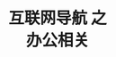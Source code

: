 ---
type: nav #固定值nav(生成导航页)
title: 互联网导航 之 <br> 办公相关 #留空则使用网站标题
search: #搜索栏
  enable: true #true显示，false不显示
edit: #在线编辑
  enable: false #true显示，false:不显示
  url: https://github.com/san-ren/WWW_NAV/blob/main/content/sub1.md

data: #以下为导航链接内容

- taxonomy: 办公相关
  icon: fa-palette
  list: 
    - term: 小
      links:
        - title: Geek
          logo: 
          url: https://geekuninstaller.com/
          description: 免费版，单文件,软件卸载
        - title: HiBit Uninstaller
          logo:
          url: https://www.hibitsoft.ir/
          description: 免费，单文件,软件卸载,支持中文
        - title: RevokeMsgPatcher
          logo: 
          url: https://github.com/huiyadanli/RevokeMsgPatcher
          description: 微信/QQ/TIM防撤回补丁
        - title: CleanMyWechat
          logo: 
          url: https://github.com/blackboxo/CleanMyWechat
          description: 4k star，自动删除PC微信缓存数据
        - title: WePush
          logo: 
          url: https://rememberber.github.io/WePush/
          description: 3.9k star,批量推送，支持：模板消息-公众号、模板消息-小程序、微信客服消息、微信企业号/企业微信消息、阿里云短信、阿里大于模板短信 、腾讯云短信、云片网短信、E-Mail、HTTP请求、钉钉、华为云短信、百度云短信、又拍云短信、七牛云短信
        - title: 水豚鼠标助手
          logo: 
          url: https://shuitunapp.com/
          description: 屏幕演示工具,鼠标换肤 | 屏幕画笔 | 放大镜 | 聚光灯 | 屏幕放大 | 倒计时
        - title: 
          logo: 
          url: 
          description: 
        - title: 
          logo: 
          url: 
          description: 
        - title: MemReduct
          logo: 
          url: https://www.henrypp.org/product/memreduct
          description: 开源，内存清理
        - title: dupeGuru
          logo: 
          url: https://dupeguru.voltaicideas.net/
          description: 重复文件查找
        - title: 菲菲更名宝贝
          logo: 
          url: http://www.ffhome.com/works/1406.html
          description: 
        - title: zTasker
          logo: 
          url: http://www.everauto.net/cn/index.html
          description: 设定任务自动执行
        - title: ShutterPro
          logo: 
          url: http://www.den4b.com/wiki/Shutter
          description: 定时执行工具，功能繁多
        - title: 彩虹工具箱
          logo: 
          url: https://rainbowbyte.com/app/rainbowtoolbox.html
          description: 乱七八糟工具集
        - title: 万彩办公大师OfficeBox
          logo: 
          url: http://www.wofficebox.com/
          description: 绿色版、全套离线包
        - title: Sandboxie
          logo: 
          url: https://github.com/sandboxie-plus/Sandboxie
          description: 开源

    - term: 翻译
      links:
        - title: CrowTranslate
          logo: 
          url: https://github.com/crow-translate/crow-translate
          description: 开源，翻译，可调用Google,YandexandBingtranslateAPI
        - title: 团子翻译器
          logo: 
          url: https://github.com/PantsuDango/Dango-Translator/releases/tag/Ver3.4
          description: 全局翻译
        - title: CopyTranslator
          logo: 
          url: https://copytranslator.github.io/
          description: 翻译工具
  
    - term: OCR
      links:
        - title: 天若OCR
          logo: 
          url: http://tianruoocr.cn/
          description: 
        - title: 妙手OCR
          logo: 
          url: https://www.52pojie.cn/thread-1164883-1-1.html
          description: 
        - title: PaddleOCR
          logo: 
          url: https://github.com/PaddlePaddle/PaddleOCR
          description: 
        - title: 
          logo: 
          url: 
          description: 

    - term: PDF
      links:
        - title: SumatraPDF
          logo: 
          url: https://www.sumatrapdfreader.org
          description: pdf阅读器，开源，支持PDF、epub、mobi、SPS,DjVu,CHM,CBZ和CBR格式
        - title: PDFgear
          logo: 
          url: https://www.pdfgear.com/zh/
          description: WPS平替，阅读、编辑、转换、合并和跨设备签署PDF文件，且无需注册。
        - title: pdfarranger
          logo: 
          url: https://github.com/pdfarranger/pdfarranger
          description: 2.9k star,合并或拆分 PDF 文档，并使用交互式和直观的图形界面旋转、裁剪和重新排列页面
        - title: 
          logo: 
          url: 
          description: 
        - title: PDFsamBasic
          logo: 
          url: https://pdfsam.org/
          description: 开源，合并、拆分、提取页面、旋转和混合PDF文件
        - title: uPDF
          logo: 
          url: https://www.52pojie.cn/forum.php?mod=viewthread&tid=1082693
          description: 吾爱破解出品，PDF编辑，小工具
        - title: PDF24
          logo: 
          url: https://zh.pdf24.org/
          description: PDF的24个功能
        - title: PDFShaperFree
          logo: 
          url: https://www.pdfshaper.com/
          description: 
        - title: PDFPatcher
          logo: 
          url: https://www.cnblogs.com/pdfpatcher/
          description: 多功能PDF工具箱，“0.6.2版可能是PDF补丁丁的最后一版。它在未来将不再更新。”免安装，解压即用
        - title: XoDoPDFReader
          logo: 
          url: https://www.xodo.com/#
          description: 全平台
        - title: doPDF
          logo: 
          url: http://www.dopdf.com/
          description: PDF打印机,虚拟PDF打印机驱动程序,将任何类型的可打印文档转换为PDF文件,免费
        - title: iSkysoftPDFEditor
          logo: 
          url: 付费，界面友好
          description: 
        - title: SolidConverterPDF
          logo: 
          url: https://www.soliddocuments.com/zh/
          description: 付费，名称：SolidConverterPDFv9电子邮件：Solid@Converterv9@ukr.net机构名称：SolidConverterv9解锁密码：KFMK
        - title: 悦书PDF阅读器
          logo: 
          url: http://www.yueshupdf.com/
          description: PDF转换，注释
        - title: 福昕PDF编辑器个人版
          logo: 
          url: http://editor.foxitsoftware.cn/
          description: 专业，号称“永久免费试用”；试用版在可编辑的第一页添加全局水印，二次编辑在第二页添加水印，依此类推。
        - title: Okular
          logo: 
          url: https://okular.kde.org/zh-cn/
          description: Okular 是一款功能丰富、轻巧快速的跨平台文档阅读器。您可以使用它来阅读 PDF 文档、漫画电子书、Epub 电子书，浏览图像，显示标记语言文档等。

    - term: Office
      links:
        - title: OfficeToolPlus
          logo: 
          url: https://otp.landian.vip/zh-cn/
          description: Office安装、激活、管理
        - title: mocreak
          logo: 
          url: https://www.mocreak.com/
          description: 6.7k star,一键自动化、无人值守下载、安装、部署 Office 的利器
        - title: Microsoft Activation Scripts (MAS)
          logo: 
          url: https://github.com/massgravel/Microsoft-Activation-Scripts?tab=readme-ov-file
          description: 67.4k star,windows和office激活
        - title: KMS_VL_ALL_AIO
          logo: 
          url: https://github.com/abbodi1406/KMS_VL_ALL_AIO
          description: 7.6k star,智能激活脚本
        - title: 
          logo: 
          url: 
          description: 
        - title: MSDN
          logo: 
          url: https://msdn.itellyou.cn/
          description: Office2019、win10镜像下载，http://www.msdn3.com/
        - title: ITELLYOU
          logo: 
          url: https://next.itellyou.cn/
          description: 镜像下载
        - title: Office2013-2019C2RInstall
          logo: 
          url: https://www.nsaneforums.com/topic/332794-office-2013-2019-c2r-install-install-lite-654/
          description: 2024.3发现官网失效
        - title: FreeOffice
          logo: 
          url: https://www.freeoffice.com/zh/
          description: 号称是Microsoft Office 的最佳免费替代品,邮箱注册发送序列号

    - term: office插件
      links:
        - title: Office Tab
          logo: 
          url: https://zh-cn.extendoffice.com/
          description: 付费，为Office提供标签
        - title: 不坑盒子
          logo: 
          url: https://www.44886.com/thread-95066.htm
          description: 一款免费的支持Word、Excel、PPT、WPS三件套的全能Office插件
        - title: OneKeyTools
          logo: 
          url: http://oktools.xyz/index.html
          description: 开源PPT插件，支持Microsoft、WPS、永中版office
        - title: 小恐龙公文排版助手
          logo: 
          url: https://gw.xkonglong.com/#/
          description: word插件
        - title: 方方格子
          logo: 
          url: http://www.ffcell.com/
          description: excel插件
        - title: excel易用宝
          logo: 
          url: https://yyb.excelhome.net/
          description: 由ExcelHome开发，永久免费
        - title: Excel必备工具箱（免费版）
          logo: 
          url: http://www.ahzll.top/
          description: 
        - title: Excel精灵
          logo: 
          url: http://www.excelbbx.net/
          description: 似乎有次数限制？Word精灵、PPT精灵、Office精灵三合一
        - title: 英豪工具箱
          logo: 
          url: http://addins.cn/yhtools/
          description: 第三方的Microsoft PowerPoint插件，2020停更
        - title: easychart
          logo: 
          url: https://github.com/EasyChart/Excel-Chart-Plugin-EasyCharts
          description: 2023更新readme，插件2018停更
        - title: 
          logo: 
          url: 
          description: 

    - term: 文件管理
      links:
        - title: anytxt
          logo: 
          url: https://anytxt.net/
          description: 文件内容搜索，支持文档、图片、pdf等所有常见格式  
        - title: Everything
          logo: 
          url: https://www.voidtools.com/zh-cn/
          description: 便携版
        - title: SpaceSniffer
          logo: 
          url: http://www.uderzo.it/main_products/space_sniffer/
          description: 空间嗅探
        - title: Listary
          logo: 
          url: https://www.listarypro.com/
          description: 搜索工具
        - title: DropIt
          logo: 
          url: http://www.dropitproject.com/
          description: 自定义文件分类
        - title: TablacusExplorer
          logo: 
          url: https://tablacus.github.io/explorer_en.html
          description: 文件管理器
        - title: DeskGo（桌面整理）
          logo: 
          url: https://guanjia.qq.com/product/zmzl/
          description: 腾讯电脑管家桌面整理
        - title: Coodesker（酷呆桌面）
          logo: 
          url: https://www.coodesker.com
          description: 
        - title: Q-dir
          logo: 
          url: https://www.softwareok.eu/
          description: 文件管理器，默认四个小窗口组成一个大窗口
        - title: Advanced Renamer
          logo: 
          url: https://www.advancedrenamer.com/
          description: 文件批量重命名
        - title: ReNamer
          logo: 
          url: https://pmzeroskyline.github.io/FreeApps/
          description: 文件批量重命名

    - term: 局域网传输
      links:
        - title: 闪电藤
          logo: 
          url: https://lightningvine.zishu.life/
          description: 基于LocalSend二次开发的一款局域网文件传输工具
        - title: localsend
          logo: 
          url: https://github.com/localsend/localsend
          description: 32.3k star,局域网传输
        - title: KDE Connect
          logo: 
          url: https://kdeconnect.kde.org/
          description: 免费无广，支持中文
        - title: 百灵快传(B0Pass)
          logo: 
          url: https://github.com/bitepeng/b0pass
          description: 2k star,局域网共享文件,基于Go语言
        - title: FlyingCarpet
          logo: 
          url: https://github.com/spieglt/FlyingCarpet
          description: 3k star,Android、iOS、Linux、macOS 和 Windows 客户端。
        - title: CuteHttpFileServer/chfs
          logo: 
          url: http://iscute.cn/chfs
          description: 免费的、HTTP协议的文件共享服务器，使用浏览器访问
        - title: miniserve
          logo: 
          url: https://github.com/svenstaro/miniserve
          description: 5.5k star,一键生成文件服务器，HTTP传输
        - title: LANDrop
          logo: 
          url: https://github.com/LANDrop/LANDrop
          description: 4.6k star,无安卓,2021停更
        - title: Beaker Browser
          logo: 
          url: https://github.com/beakerbrowser/beaker
          description: 6.7k star,2020归档，p2p浏览器
  
    - term: 同步
      links:
        - title: FileGee
          logo: 
          url: http://cn.filegee.com/download.html
          description: 免费版，同步软件
        - title: FreeFileSync
          logo: 
          url: https://freefilesync.org/
          description: 开源，同步软件
        - title: GoodSync
          logo: 
          url: https://www.goodsync.com/cn
          description: 收费，同步软件
        - title: SyncToy
          logo: 
          url: https://www.microsoft.com/en-us/download/details.aspx?id=15155
          description: 微软出品，免费，2009年更新，不支持Win10
  
    - term: Win系统管理
      links:
        - title: ExplorerPatcher
          logo: 
          url: https://github.com/valinet/ExplorerPatcher
          description: 任务栏、开始菜单设置工具
        - title: PowerToys
          logo: 
          url: https://github.com/microsoft/PowerToys
          description: 微软官方出品，丰富系统功能
        - title: 微PE工具箱
          logo: 
          url: http://www.wepe.com.cn/
          description: WinPE装机维护工具
        - title: Dism++
          logo: 
          url: https://github.com/Chuyu-Team/Dism-Multi-language
          description: 经典强大工具
        - title: 云图工具箱
          logo: 
          url: https://wintool.cc/
          description: 系统工具箱
        - title: 图吧工具箱
          logo: 
          url: http://www.tbtool.cn/
          description: 电脑系统检测工具
        - title: 硬件狗狗（HDDog）
          logo: 
          url: http://yjgg.mydrivers.com/
          description: 电脑硬件检测
        - title: Ventoy
          logo: 
          url: https://github.com/ventoy/Ventoy/releases
          description: 开源，U盘启动盘制作，支持多系统，还能当普通U盘保存文件
        - title: Rufus
          logo: 
          url: https://github.com/pbatard/rufus
          description: 开源，制作U盘启动盘
        - title: CnCrypt
          logo: 
          url: http://cncrypt.com/
          description: 磁盘加密
        - title: CrystalDiskInfo
          logo: 
          url: https://crystalmark.info/en/
          description: 专业硬盘检测
        - title: DiskGenius
          logo: 
          url: https://www.diskgenius.cn/
          description: 硬盘管理
        - title: Windows超级管理器
          logo: 
          url: https://www.colithel.com/supermanager.html
          description: 
        - title: Sophi
          logo: 
          url: https://github.com/Sophia-Community/SophiApp
          description: 微调windows
        - title: WPD
          logo: 
          url: https://wpd.app/
          description: Win10隐私设置工具
        - title: Optimizer
          logo: 
          url: https://github.com/hellzerg/optimizer
          description: 系统优化
        - title: TurnedOnTimesView
          logo: 
          url: http://www.nirsoft.net/utils/computer_turned_on_times.html
          description: 开关机时间、电脑持续使用时间、关机或重启的原因
        - title: FixWin
          logo: 
          url: http://www.dayanzai.me/fixwin-11.html
          description: win11/10修复
  
    - term: 远程控制
      links: 
        - title: ToDesk
          logo: 
          url: https://www.todesk.com/download.html
          description: 
        - title: RustDesk 
          logo: 
          url: https://rustdesk.com/zh/
          description: 61k star,自建服务器
        - title: HiPC移动助手
          logo: 
          url: https://hipc.cn/
          description: 手机远控电脑
        - title: EmailMyPC
          logo: 
          url: https://jackeriss.github.io/email_my_pc
          description: 邮件控制电脑
        - title: RemoteControlDesktop
          logo: 
          url: https://github.com/codext-remotecontrol/remotecontrol-desktop
          description: 远程控制
        - title: 爱思远控
          logo: 
          url: https://www.i4.cn/pro_remote.html
          description: 
        - title: 网易UU远程
          logo: 
          url: https://yc.uu.163.com/
          description: 
- taxonomy: 友情链接
  icon: fa-link
  friend:
    - title: 子页面二
      url: ../sub2
      description: 本站子页面二
    - title: webstack.cc
      url: https://webstack.cc
      description: webstack - 设计师网址导航
    - title: 一为导航
      url: https://nav.iowen.cn/
      description: onenav主题演示站
    - title: 趣导航
      url: https://qssily.com/
    - title: 404导航
      url: https://www.404dh.icu/
      description: 只导航优质资源
    - title: OPENI
      url: https://openi.cn/
    - title: 飞猪ai导航
      url: https://feizhuke.com/
      description: AI工具集箱
    - title: bioit导航
      url: https://www.bioit.top/
      description:
    - title: 所长导航
      url: https://liutongxu.github.io/
      description:
    - title: 一为webstack
      url: https://webstack.iotheme.cn/
    - title: iplaycode
      url: https://iplaycode.github.io/nav/
      description: iplaycode的demo导航网站
      
---